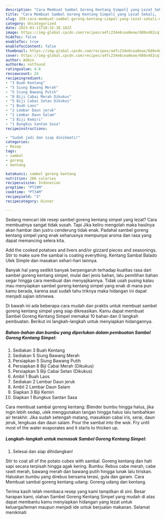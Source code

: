 ```yaml
---
description: "Cara Membuat Sambel Goreng Kentang Simpel{ yang Lezat Sekali,  Menu Buat lebaran"
title: "Cara Membuat Sambel Goreng Kentang Simpel{ yang Lezat Sekali,  Menu Buat lebaran"
slug: 359-cara-membuat-sambel-goreng-kentang-simpel-yang-lezat-sekali-menu-buat-lebaran
category: Uncategorized
date: 2023-03-11T18:32:38.182Z
image: https://img-global.cpcdn.com/recipes/a4fc234e6cea0eae/680x482cq70/sambel-goreng-kentang-simpel-foto-resep-utama.jpg
hideToc: false
enableToc: true
enableTocContent: false
thumbnail: https://img-global.cpcdn.com/recipes/a4fc234e6cea0eae/680x482cq70/sambel-goreng-kentang-simpel-foto-resep-utama.jpg
cover: https://img-global.cpcdn.com/recipes/a4fc234e6cea0eae/680x482cq70/sambel-goreng-kentang-simpel-foto-resep-utama.jpg
author: Admin
authorAv: notfound
ratingvalue: 4.8
reviewcount: 24
recipeingredient:
- "3 Buah Kentang"
- "5 Siung Bawang Merah"
- "5 Siung Bawang Putih"
- "8 Biji Cabai Merah Dikukus"
- "5 Biji Cabai Setan Dikukus"
- "1 Buah Laos"
- "2 Lembar Daun jeruk"
- "2 Lembar Daun Salam"
- "3 Biji Kemiri"
- "1 Bungkus Santan Sasa"
recipeinstructions:

- "Sudah jadi dan siap dinikmati!"
categories:
- Resep
tags:
- sambel
- goreng
- kentang

katakunci: sambel goreng kentang 
nutrition: 266 calories
recipecuisine: Indonesian
preptime: "PT19M"
cooktime: "PT34M"
recipeyield: "3"
recipecategory: Dinner

---
```



Sedang mencari ide resep sambel goreng kentang simpel yang lezat? Cara membuatnya sangat tidak susah. Tapi Jika keliru mengolah maka hasilnya akan hambar dan justru cenderung tidak enak. Padahal sambel goreng kentang simpel yang enak seharusnya mempunyai aroma dan rasa yang dapat memancing selera kita.


Add the cooked potatoes and livers and/or gizzard pieces and seasonings. Stir to make sure the sambal is coating everything. Kentang Sambal Balado Ulek Simple dan masakan sehari-hari lainnya.

Banyak hal yang sedikit banyak berpengaruh terhadap kualitas rasa dari sambel goreng kentang simpel, mulai dari jenis bahan, lalu pemilihan bahan segar hingga cara membuat dan menyajikannya. Tidak usah pusing kalau mau menyiapkan sambel goreng kentang simpel yang enak di mana pun kamu berada, karena asal sudah tahu triknya maka hidangan ini dapat menjadi sajian istimewa.


Di bawah ini ada beberapa cara mudah dan praktis untuk membuat sambel goreng kentang simpel yang siap dikreasikan. Kamu dapat membuat Sambel Goreng Kentang Simpel memakai 10 bahan dan 0 langkah pembuatan. Berikut ini langkah-langkah untuk menyiapkan hidangannya.

<!--inarticleads1-->

##### Bahan-bahan dan bumbu yang diperlukan dalam pembuatan Sambel Goreng Kentang Simpel:

1. Sediakan 3 Buah Kentang
1. Sediakan 5 Siung Bawang Merah
1. Persiapkan 5 Siung Bawang Putih
1. Persiapkan 8 Biji Cabai Merah (Dikukus)
1. Persiapkan 5 Biji Cabai Setan (Dikukus)
1. Ambil 1 Buah Laos
1. Sediakan 2 Lembar Daun jeruk
1. Ambil 2 Lembar Daun Salam
1. Siapkan 3 Biji Kemiri
1. Siapkan 1 Bungkus Santan Sasa


Cara membuat sambal goreng kentang: Blender bumbu hingga halus, jika ingin lebih sedap, ulek menggunakan tangan hingga halus lalu tambahkan air terakhir. Jika sudah setengah matang, masukkan cabai iris, serai, daun jeruk, lengkuas dan daun salam. Pour the sambal into the wok. Fry until most of the water evaporates and it starts to thicken up. 

<!--inarticleads2-->

##### Langkah-langkah untuk memasak Sambel Goreng Kentang Simpel:


1. Selesai dan siap dihidangkan!

Stir to coat all of the potato cubes with sambal. Goreng kentang dan hati sapi secara terpisah hingga agak kering. Bumbu: Rebus cabe merah, cabe rawit merah, bawang merah dan bawang putih hingga lunak lalu tiriskan. Haluskan bumbu yang direbus bersama terasi, gula dan garam. Cara Membuat sambal goreng kentang udang: Goreng udang dan kentang. 

Terima kasih telah membaca resep yang kami tampilkan di sini. Besar harapan kami, olahan Sambel Goreng Kentang Simpel yang mudah di atas dapat membantu kamu menyiapkan hidangan yang lezat untuk keluarga/teman maupun menjadi ide untuk berjualan makanan. Selamat menikmati
